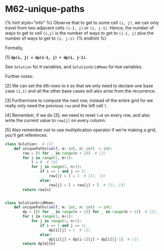 # M62-unique-paths

{% hint style="info" %}
Observe that to get to some cell `(i, j)`, we can only travel from two adjacent cells `(i-1, j)` or `(i, j-1)`. Hence, the number of ways to get to cell `(i,j)` is the number of ways to get to `(i-1, j)` plus the number of ways to get to `(i, j-1)`.
{% endhint %}

Formally, 

\[1\] **`dp(i, j) = dp(i-1, j) + dp(i, j-1)`.**

See `Solution` for `M` variables, and `SolutionGridMemo` for `MxN` variables.

Further notes:

\[2\] We can set the `0`th rows to `0` so that we only need to declare one base case `(1,1)` and all the other base cases will also arise from the recurrence.

\[3\] Furthermore to compute the next row, instead of the entire grid for we really only need the previous `row` and the left cell `l`.

\[4\] Remember, if we do \[3\], we need to reset `l=0` on every row, and also write the current value to `row[j]` on every column.

\[5\] Also remember not to use multiplication operator if we're making a grid, you'll get references.

```python
class Solution:  # [3]
    def uniquePaths(self, m: int, n: int) -> int:
        row = [0 for _ in range(n + 1)]  # [2]
        for i in range(1, m+1):
            l = 0  # [4]
            for j in range(1, n+1):
                if i == 1 and j == 1:
                    row[j] = l = 1  # [2], [4]
                else:
                    row[j] = l = row[j] + l  # [1], [4]
        return row[n]


class SolutionGridMemo:
    def uniquePaths(self, m: int, n: int) -> int:
        dp = [[0 for _ in range(n + 1)] for _ in range(m + 1)]  # [2], [5]
        for i in range(1, m+1):
            for j in range(1, n+1):
                if i == 1 and j == 1:
                    dp[i][j] = 1  # [2]
                else:
                    dp[i][j] = dp[i-1][j] + dp[i][j-1]  # [1]
        return dp[m][n]

```

